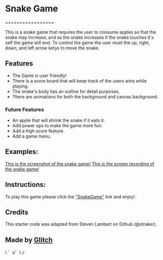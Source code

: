 # Snake Game
=================

This is a snake game that requires the user to consume apples so that the snake may increase, and as the snake increases if the snake touches it's self the game will end. To control the game the user must the up, right, down, and left arrow ketys to move the snake. 

## Features

- The Game is user friendly!
- There is a score board that will keep track of the users wins while playing.
- The snake's body has an outline for detail purposes. 
- There are animations for both the background and canvas background.

### Future Features 
- An apple that will shrink the snake if it eats it.
- Add power ups to make the game more fun.
- Add a high score feature.
- Add a game menu.

## Examples:

[This is the screenshot of the snake game!](https://drive.google.com/file/d/1GU6Zh3zlwyNNcVLVftc3J5AX2sNBJsiL/view?usp=sharing)
[This is the screen recording of the snake game!](https://drive.google.com/file/d/1DYywLrX6hlYAXliIORmA2V-_7LPw190i/view?usp=sharing)

## Instructions:

To play this game please click the ["SnakeGame"](https://josh-snake-game.glitch.me/game.html) link and enjoy!.

Credits
------------
This starter code was adapted from Steven Lambert on Github (@straker).

Made by [Glitch](https://glitch.com/)
-------------------

\ ゜o゜)ノ
